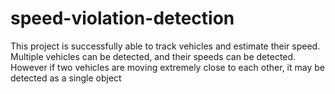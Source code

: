 # speed-violation-detection
This project is successfully able to track vehicles and estimate their speed.  Multiple vehicles can be detected, and their speeds can be detected. However if two vehicles are moving extremely close to each other, it may be detected as a  single object

